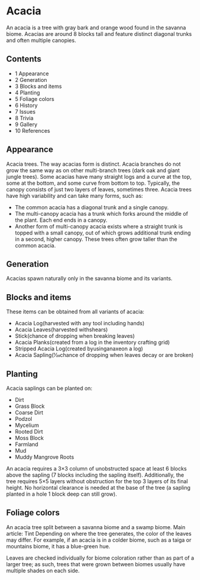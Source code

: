 # Acacia
An acacia is a tree with gray bark and orange wood found in the savanna biome. Acacias are around 8 blocks tall and feature distinct diagonal trunks and often multiple canopies.

## Contents
- 1 Appearance
- 2 Generation
- 3 Blocks and items
- 4 Planting
- 5 Foliage colors
- 6 History
- 7 Issues
- 8 Trivia
- 9 Gallery
- 10 References

## Appearance
Acacia trees.
The way acacias form is distinct. Acacia branches do not grow the same way as on other multi-branch trees (dark oak and giant jungle trees). Some acacias have many straight logs and a curve at the top, some at the bottom, and some curve from bottom to top. Typically, the canopy consists of just two layers of leaves, sometimes three. Acacia trees have high variability and can take many forms, such as: 

- The common acacia has a diagonal trunk and a single canopy.
- The multi-canopy acacia has a trunk which forks around the middle of the plant. Each end ends in a canopy.
- Another form of multi-canopy acacia exists where a straight trunk is topped with a small canopy, out of which grows additional trunk ending in a second, higher canopy. These trees often grow taller than the common acacia.

## Generation
Acacias spawn naturally only in the savanna biome and its variants.

## Blocks and items
These items can be obtained from all variants of acacia:

- Acacia Log(harvested with any tool including hands)
- Acacia Leaves(harvested withshears)
- Stick(chance of dropping when breaking leaves)
- Acacia Planks(created from a log in the inventory crafting grid)
- Stripped Acacia Log(created byusinganaxeon a log)
- Acacia Sapling(1⁄20chance of dropping when leaves decay or are broken)

## Planting
Acacia saplings can be planted on:

- Dirt
- Grass Block
- Coarse Dirt
- Podzol
- Mycelium
- Rooted Dirt
- Moss Block
- Farmland
- Mud
- Muddy Mangrove Roots

An acacia requires a 3×3 column of unobstructed space at least 6 blocks above the sapling (7 blocks including the sapling itself). Additionally, the tree requires 5×5 layers without obstruction for the top 3 layers of its final height. No horizontal clearance is needed at the base of the tree (a sapling planted in a hole 1 block deep can still grow).

## Foliage colors
An acacia tree split between a savanna biome and a swamp biome.
Main article: Tint
Depending on where the tree generates, the color of the leaves may differ. For example, if an acacia is in a colder biome, such as a taiga or mountains biome, it has a blue-green hue.

Leaves are checked individually for biome coloration rather than as part of a larger tree; as such, trees that were grown between biomes usually have multiple shades on each side.


